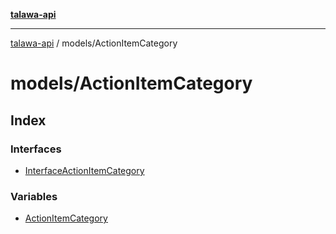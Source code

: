 [**talawa-api**](../../README.md)

***

[talawa-api](../../modules.md) / models/ActionItemCategory

# models/ActionItemCategory

## Index

### Interfaces

- [InterfaceActionItemCategory](interfaces/InterfaceActionItemCategory.md)

### Variables

- [ActionItemCategory](variables/ActionItemCategory.md)
